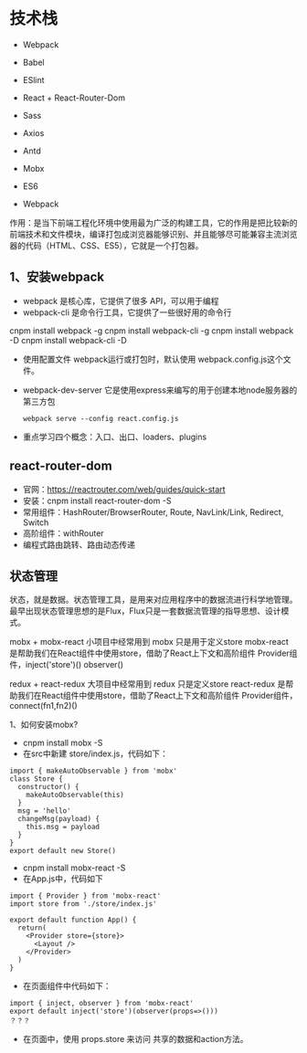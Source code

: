 # 技术栈

* Webpack
* Babel
* ESlint
* React + React-Router-Dom
* Sass
* Axios
* Antd
* Mobx
* ES6

* Webpack

作用：是当下前端工程化环境中使用最为广泛的构建工具，它的作用是把比较新的前端技术和文件模块，编译打包成浏览器能够识别、并且能够尽可能兼容主流浏览器的代码（HTML、CSS、ES5），它就是一个打包器。

## 1、安装webpack

* webpack 是核心库，它提供了很多 API，可以用于编程
* webpack-cli 是命令行工具，它提供了一些很好用的命令行

cnpm install webpack -g
cnpm install webpack-cli -g
cnpm install webpack -D
cnpm install webpack-cli -D

* 使用配置文件
  webpack运行或打包时，默认使用 webpack.config.js这个文件。

* webpack-dev-server
  它是使用express来编写的用于创建本地node服务器的第三方包
  ```
  webpack serve --config react.config.js
  ```

* 重点学习四个概念：入口、出口、loaders、plugins

## react-router-dom

* 官网：https://reactrouter.com/web/guides/quick-start
* 安装：cnpm install react-router-dom -S
* 常用组件：HashRouter/BrowserRouter, Route, NavLink/Link, Redirect, Switch
* 高阶组件：withRouter
* 编程式路由跳转、路由动态传递

## 状态管理

状态，就是数据。状态管理工具，是用来对应用程序中的数据流进行科学地管理。
最早出现状态管理思想的是Flux，Flux只是一套数据流管理的指导思想、设计模式。

mobx + mobx-react  小项目中经常用到
  mobx 只是用于定义store
  mobx-react 是帮助我们在React组件中使用store，借助了React上下文和高阶组件
    Provider组件，inject('store')()  observer()

redux + react-redux  大项目中经常用到
  redux 只是定义store
  react-redux 是帮助我们在React组件中使用store，借助了React上下文和高阶组件
    Provider组件，connect(fn1,fn2)()

1、如何安装mobx?
* cnpm install mobx -S
* 在src中新建 store/index.js，代码如下：
```
import { makeAutoObservable } from 'mobx'
class Store {
  constructor() {
    makeAutoObservable(this)
  }
  msg = 'hello'
  changeMsg(payload) {
    this.msg = payload
  }
}
export default new Store()
```
* cnpm install mobx-react -S
* 在App.js中，代码如下
```
import { Provider } from 'mobx-react'
import store from './store/index.js'

export default function App() {
  return(
    <Provider store={store}>
      <Layout />
    </Provider>
  )
}
```
* 在页面组件中代码如下：
```
import { inject, observer } from 'mobx-react'
export default inject('store')(observer(props=>()))
？？？
```
* 在页面中，使用 props.store 来访问 共享的数据和action方法。
